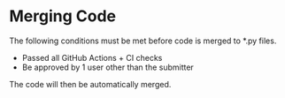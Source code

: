 # Merging Code

The following conditions must be met before code is merged to *.py files.

- Passed all GitHub Actions + CI checks
- Be approved by 1 user other than the submitter

The code will then be automatically merged.
